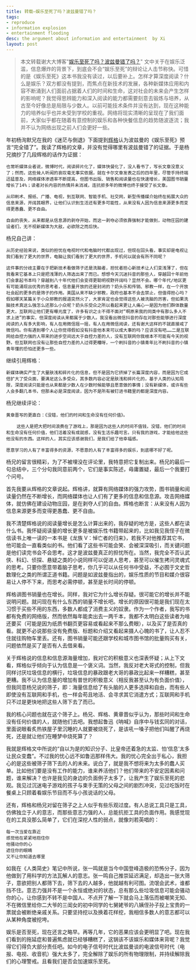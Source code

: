 ```yaml
---
title: 转载—娱乐至死了吗？波兹曼错了吗？
tags:
- reproduce
- information explosion
- entertainment flooding
desc: the argument about information and entertainment  by Xi
layout: post
---
```

>本文转载谢大大博客"[娱乐至死了吗？波兹曼错了吗？](https://yihui.org/cn/2019/06/postman-amusing/)" 文中关于在娱乐泛滥，信息爆炸的背景下，到底会不会“娱乐至死”的辩论让人击节称快。可惜的是《娱乐至死》这本书我没有读过，以后要补上。怎样才算深度阅读？什么是娱乐？双方都没有提到，而焦点在新技术的发展，各种新媒体应用和内容不断涌到人们面前占据着人们的时间和生命，这对社会的未来会产生怎样的影响呢？我觉得思辨能力和深入阅读的能力都需要刻意去锻炼与培养，从古至今好像总是局限与少数人。以前可能技术条件并没有达到，现在这种能力的培养似乎也并未受到学校的重视。网络将现实清晰的呈现在了我们面前，大家似乎都在随着有意控制的娱乐和各种快餐信息的趋势随波逐流；我并不认为网络出现之前人们会更好一些。

年初杨洵默兄在我的《迷茫与倒退》下面提到[辉格](http://headsalon.org/archives/5508.html)认为波兹曼的《娱乐至死》预言“完全错了”。我读了辉格的文章，并没有觉得哪里有波兹曼错了的证据。于是杨兄摘抄了几段辉格的话作为证据：

    也常听媒体业者说，微博时代，阅读碎片化了，媒体快餐化了，没人看书了，写长文章没意义了；然而，这些耸人听闻的哀叹毫无事实依据，就在卡尔文章发表之后的四年里，尽管手持终端迅猛普及，网络媒体渗透率不断提高，但图书出版、销售和阅读量也在快速增长，美国图书销量增长了14%；读者对长内容的热情并未消减，连抗拒多年的微博也终于接受了长文章。

    从印刷术、报纸、广播、电视，到互联网、智能手机、社交网，新型传播媒介始终在拓展大众的信息来源，开阔其眼界，让他们认识到生活还有更多可能性，从来没有人因为信息来源更多而变得更愚蠢、更不自由。

    自由的丧失，从来都是从信息源的剥夺开始，而这一剥夺必须依靠强制才能做到，动物庄园的建设者们，无不视新媒体为大敌，必欲除之而后快。

杨兄自己讲：

    从历史经验来说，类似的担忧在电视时代和电脑时代都出现过，但现在回头看，事实却是电视让我们看到了更大的世界，电脑让我们看到了更大的世界，手机何以就会有所不同呢？

    这件事的分歧主要在于把新技术看做筛子还是洗脑者，担忧者担心新技术让人们变浅薄了，但在我看来它基本上只是把浅薄的人筛选出来了而已。想想今天沉迷抖音的那些人，穿越回十年前他们会拿起书本吗？穿越到八十年代他们会变得更聪明视野开阔吗？显然不会。哪个年代/地区更有可能涌现出优秀的思考者，信息量开放的还是封闭的？奶头乐和传销、邪教一样，在一个开放社会起的更多的是筛子的作用。美国从来不缺少邪教，政府也基本不会去禁止，但值得担心吗？假如哪天某篇关于小众邪教的报道突然火了，大家肯定也会觉得这些人被洗脑的厉害，但如果洗脑技术真这么强怎么还那么小众呢？奶头乐受众之所以看起来更让人痛心一是因为他们群体数量更大，互联网让他们更有曝光度了，许多有识之士不得不面对“啊原来我的同类中有那么多人不求上进”的事实，但深度阅读从来都属于少数人。我没看出微信抖音的存在对那些能够进行深度阅读的人有多大影响，有人在用微信摇一摇，有人在用微信阅读，还有谢大这样的不就直接戒了微信吗。你有遇到哪个人让你觉得假如没有抖音他本来可以成大事的吗？应该没有吧……二是互联网给自控力强的人带来的进步空间远大于自控力差的人，没有互联网你我根本不可能有今天的视野。但互联网也没有让那些自控力差的人过得更糟呀，一个刷抖音的小镇青年比不刷抖音的小镇青年懂的恐怕还更多一些。

继续引用辉格：

    新媒体确实产生了大量肤浅和碎片化的信息，但不是因为它挤掉了长篇深度内容，而是因为它成倍扩大了受众面，要满足这么多受众，其多数内容必定是肤浅和碎片化的，基于人类的认知局限，深度阅读只能是也从来都是少数人在少数时候能够且愿意做的事情；没有新媒体，或许有些人会多翻几本书，但那未必是深度阅读，因为不是所有被钉进书籍里的都是深度内容。

杨兄继续评论：

    黄章晋写的更直白：《没错，他们的时间和生命没有任何价值》。

        这些人是把大把时间浪费在了游戏上，那是因为这些人的时间不值钱，没错，他们的时间和生命没有任何价值，他们活着没有成就感，没有生活乐趣可言。只有我的游戏，才能给他这些他没有的东西。这样的人，其实应该感谢我们，是我们给了他幸福感。

    愿意学习的人有了丰富得多的资源，不愿意的人有了丰富得多的娱乐，到底哪不好了呢。

杨兄的留言很精彩，为了不被埋没在评论里，我特意把它复制出来。杨兄的最后一句总结中，三个分句我同意前两个，它们是事实陈述，毋庸置疑，最后一个我要打个问号。

首先我要从辉格的文章说起。辉格讲，就算有网络媒体的强力攻势，图书销量和阅读量仍然在不断增长，而网络媒体也让人们有了更多的信息和信息源。攻击网络媒体，就仿佛在建设动物庄园，是在剥夺人们的自由。辉格也断言：从来没有人因为信息来源更多而变得更愚蠢、更不自由。

我不清楚辉格说的阅读量增长是怎么计算出来的，我存疑的地方是，这些人都在读什么书。我怀疑阅读量的增长更多是被娱乐性书籍带起来的，比如我见我侄子在微信读书上唯一读的一本书是《龙族 V：悼亡者的归来》，若我不对他推荐其它书，他可能会一直看类似的书。他们看了这些书可能会笑、会被深深吸引，而关键问题是他们读完书会不会思考。这才是波兹曼真正的担忧所在。当然，我完全不否认武侠、科幻、侦探、悬疑之类的小说同样可以促进人思考，甚至可以催生拷问灵魂式的思考。只要你愿意带着脑子思考，你几乎可以从任何书中受益，不必囿于文史哲数理化之类的所谓正道书籍。问题是如波兹曼指出的，娱乐性质的节目和媒介很容易让人停不下来，而思考必需停顿，甚至是长时间的停顿。

辉格讲图书销量也在增长。同样，我对它为什么增长存疑。很可能它的增长并不能说明问题。就问现在有什么东西的销量不增长吧。增长的原因很可能是我们现在太习惯于买些不用的东西，多数人都成了消费主义的奴隶。作为一个作者，我写的书都有免费的网络版，然而依然每年能卖出去一两千本，我都不太明白这些读者为啥还要买（可能是因为纸质书翻页更容易或看起来不那么费眼），以及买了是否真的看。就更不必说那些没有免费版、标题和介绍又看起来摄人心魄的书了，让人忍不住就往购物车里丢。还有，图书销量可能还跟学校和城市图书馆的批量购买有关，问题依然是买了是否有人去借来看。

关于辉格说的信息和信息源海量增加，我对它的积极意义也深表怀疑；从上下文看，辉格似乎倾向于认为信息是一个褒义词。当然，我反对老大哥式的控制，但我同样讨厌垃圾信息的横行，垃圾信息的暴政跟老大哥的暴政比起来一样糟糕，甚至更糟。我不认为信息量的增加有普世的积极意义（相反我甚至认为有负面价值），但我同意杨兄说的筛子，即：海量信息给了有头脑的人更多选择和自由，而有些人即使没有互联网和手机，也一样会苟且地活、会寻求其它消遣方式；互联网和手机只不过是更快地把这些人筛下去了而已。

我的核心问题也就在这个筛子上。杨兄、辉格、黄章晋似乎认为，那些时间和生命没有任何价值的人，就随他们去吧。我想起鲁迅《呐喊》自序中与钱玄同的对话，里面说眼看炙热铁屋子里沉睡的人就要被烧死了，是该吼一嗓子把他们叫醒了再烧死，还是就让他们在睡梦中烧死算了？

我就是辉格文中所说的“自以为是的知识分子、比皇帝还着急的太监、怕‘信息’太多让民众变蠢”。不过我的忧心远不如鲁迅那样伟大。我的忧心完全出于私心，我担心的是这些被筛子筛下去的人的未来。说白了，就是我不想将来为太多的蠢人买单。比如他们要是没有工作的能力，谁来养活他们？他们带来的不安定因素和问题，谁来解决？也许是我见的身边的负面例子太多了，让我产生了娱乐至死的悲观。我见过沉迷电子游戏的孩子与束手无策的父母之间的剧烈冲突，见过吃饭时在餐桌上只顾着看娱乐节目而不与小孩说话的父母。

还有，辉格和杨兄对留在筛子之上人似乎有些乐观过度。有人总说工具只是工具，仿佛独立于人的意志，而那些意志力强的人，总能抗拒工具的负面作用。我感觉现在的工具没那么简单了，它们在深挖人性的弱点，就像刘若英唱的：

    每一次当爱在靠近
    感觉他在紧紧地抱住你
    他骚动你的心
    遮住你的眼睛
    又不让你知道去哪里

如我在《人类简史》笔记中所说，张一鸣就是当今中国登峰造极的恐怖分子，因为他做到了用科学的方法瓦解人的意志。张一鸣自己推崇延迟满足，却造出一张大筛子，意欲把别人都筛下去，筛下去的人越多，他就越有利可图。流氓会武术，谁都挡不住。意志力强并不是一个永恒或绝对的状态，总有那么些垃圾信息可能会骚动你的心，让你感到不转不是中国人、不点开了解一下就会马上落伍而被嘲笑无知、不在微信里给你二大爷的三闺女的初中同学的七舅姥爷的八姨侄孙子投上宝贵的一票就会被断绝亲戚关系。只要坚持挖以及换着花样挖，我相信多数人的意志都可以从某种角度被挖垮。

娱乐是否至死，现在还言之略早。再等几年，它的恶果应该会更明显了吧。现在我们看到的拖延症和普遍焦虑就已经够糟糕了，这锅该不该娱乐和媒体来背呢？我觉得它们得负大部分责任吧。如今的电子信号时代比波兹曼谈的电波信号时代（电报、电视、收音机）强大太多了，完全解除了娱乐的所有物理限制，并持续解除我们的心理警戒。且看我们是否会加速娱乐至死。
